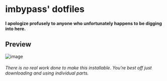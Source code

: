 # imbypass' dotfiles

#### I apologize profusely to anyone who unfortunately happens to be digging into here.

## Preview
![image](https://0x0.st/XCVE.png)


###### There is no real work done to make this installable. You're best off just downloading and using individual parts.
